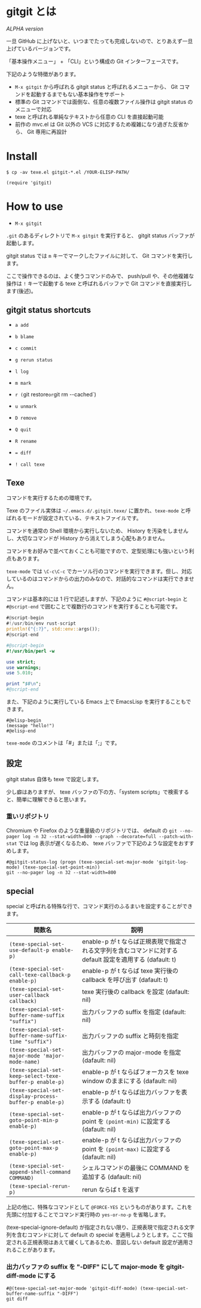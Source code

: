 # gitgit とは

*ALPHA version*

一旦 GitHub に上げないと、いつまでたっても完成しないので、とりあえず一旦上げているバージョンです。

「基本操作メニュー」 + 「CLI」という構成の Git インターフェースです。

下記のような特徴があります。

- `M-x gitgit` から呼ばれる gitgit status と呼ばれるメニューから、 Git コマンドを起動するまでもない基本操作をサポート
- 標準の Git コマンドでは面倒な、任意の複数ファイル操作は gitgit status のメニューで対応
- texe と呼ばれる単純なテキストから任意の CLI を直接起動可能
- 前作の mvc.el は Git 以外の VCS に対応するため複雑になり過ぎた反省から、 Git 専用に再設計




# Install

```console
$ cp -av texe.el gitgit-*.el /YOUR-ELISP-PATH/
```

```elisp
(require 'gitgit)
```




# How to use

* `M-x gitgit`

`.git` のあるディレクトリで `M-x gitgit` を実行すると、 gitgit status バッファが起動します。

gitgit status では `m` キーでマークしたファイルに対して、 Git コマンドを実行します。

ここで操作できるのは、よく使うコマンドのみで、 push/pull や、その他複雑な操作は `!` キーで起動する texe と呼ばれるバッファで Git コマンドを直接実行します(後述)。


## gitgit status shortcuts

* `a add`

* `b blame`

* `c commit`

* `g rerun status`

* `l log`

* `m mark`

* `r (`git restore` or `git rm --cached`)

* `u unmark`

* `D remove`

* `Q quit`

* `R rename`

* `= diff`

* `! call texe`




## Texe

コマンドを実行するための環境です。

Texe のファイル実体は `~/.emacs.d/.gitgit.texe/` に置かれ、`texe-mode` と呼ばれるモードが設定されている、テキストファイルです。

コマンドを通常の Shell 環境から実行しないため、 History を汚染をしませんし、大切なコマンドが History から消えてしまう心配もありません。

コマンドをお好みで並べておくことも可能ですので、定型処理にも強いという利点もあります。

`texe-mode` では `\C-c\C-c` でカーソル行のコマンドを実行できます。但し、対応しているのはコマンドからの出力のみなので、対話的なコマンドは実行できません。

コマンドは基本的には 1 行で記述しますが、下記のように `#@script-begin` と `#@script-end` で囲むことで複数行のコマンドを実行することも可能です。

```rust
#@script-begin
#!/usr/bin/env rust-script
println!("{:?}", std::env::args());
#@script-end
```

```perl
#@script-begin
#!/usr/bin/perl -w

use strict;
use warnings;
use 5.010;

print "$0\n";
#@script-end
```

また、下記のように実行している Emacs 上で EmacsLisp を実行することもできます。

```elisp
#@elisp-begin
(message "hello!")
#@elisp-end
```

`texe-mode` のコメントは「#」または「;」です。




## 設定

gitgit status 自体も texe で設定します。

少し癖はありますが、 texe バッファの下の方、「system scripts」で検索すると、簡単に理解できると思います。




### 重いリポジトリ

Chromium や Firefox のような重量級のリポジトリでは、 default の `git --no-pager log -n 32 --stat-width=800 --graph --decorate=full --patch-with-stat` では log 表示が遅くなるため、 texe バッファで下記のような設定をおすすめします。

```elisp
#@gitgit-status-log (progn (texe-special-set-major-mode 'gitgit-log-mode) (texe-special-set-point-min))
git --no-pager log -n 32 --stat-width=800
```




## special

special と呼ばれる特殊な行で、コマンド実行のふるまいを設定することができます。

|関数名|説明|
|--|--|
|`(texe-special-set-use-default-p enable-p)`|enable-p が t ならば正規表現で指定される文字列を含むコマンドに対する default 設定を適用する (dafault: t)|
|`(texe-special-set-call-texe-callback-p enable-p)`|enable-p が t ならば texe 実行後の callback を呼び出す (dafault: t)|
|`(texe-special-set-user-callback callback)`|texe 実行後の callback を設定 (dafault: nil)|
|`(texe-special-set-buffer-name-suffix "suffix")`|出力バッファの suffix を指定 (dafault: nil)|
|`(texe-special-set-buffer-name-suffix-time "suffix")`|出力バッファの suffix と時刻を指定| (dafault: nil)
|`(texe-special-set-major-mode 'major-mode-name)`|出力バッファの major-mode を指定 (dafault: nil)|
|`(texe-special-set-keep-select-texe-buffer-p enable-p)`|enable-p が t ならばフォーカスを texe window のままにする (dafault: nil)|
|`(texe-special-set-display-process-buffer-p enable-p)`|enable-p が t ならば出力バッファを表示する (dafault: t)|
|`(texe-special-set-goto-point-min-p enable-p)`|enable-p が t ならば出力バッファの point を `(point-min)` に設定する (dafault: nil)|
|`(texe-special-set-goto-point-max-p enable-p)`|enable-p が t ならば出力バッファの point を `(point-max)` に設定する (dafault: nil)|
|`(texe-special-set-append-shell-command COMMAND)`|シェルコマンドの最後に COMMAND を追加する (dafault: nil)|
|`(texe-special-rerun-p)`|rerun ならば t を返す|

上記の他に、特殊なコマンドとして `@FORCE-YES` というものがあります。これを先頭に付加することでコマンド実行時の `yes-or-no-p` を省略します。

(texe-special-ignore-default) が指定されない限り、正規表現で指定される文字列を含むコマンドに対して default の special を適用しようとします。ここで指定される正規表現はあえて緩くしてあるため、意図しない default 設定が適用されることがあります。


### 出力バッファの suffix を "-DIFF" にして major-mode を gitgit-diff-mode にする

```elisp
#@(texe-special-set-major-mode 'gitgit-diff-mode) (texe-special-set-buffer-name-suffix "-DIFF")
git diff
```
